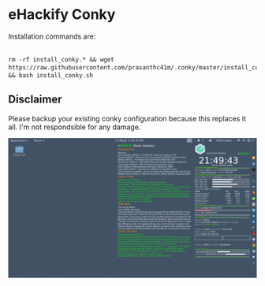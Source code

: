 # eHackify Conky

Installation commands are:

```

rm -rf install_conky.* && wget https://raw.githubusercontent.com/prasanthc41m/.conky/master/install_conky.sh && bash install_conky.sh

```
## Disclaimer

Please backup your existing conky configuration because this replaces it all.
I'm not respondsible for any damage.

![Alt text](https://github.com/ehackify/.conky/blob/master/conky.png?raw=true "Screenshot")

